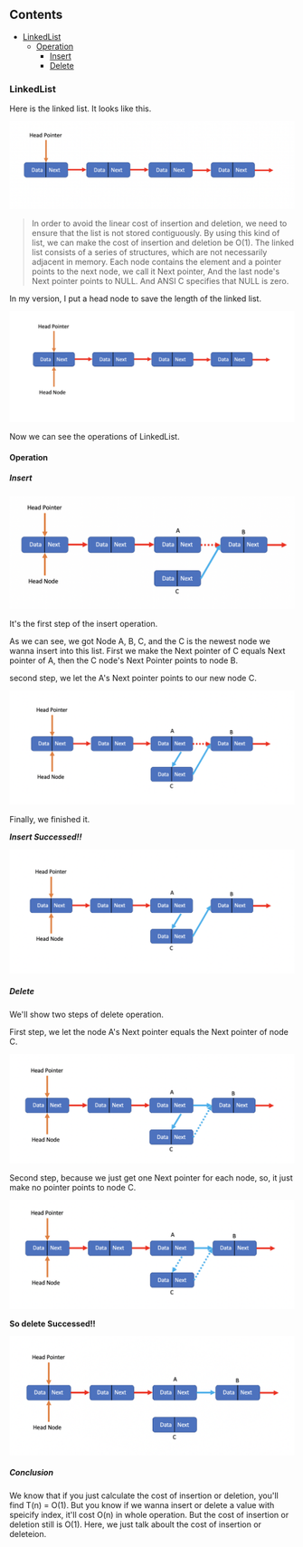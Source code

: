 ## Contents
- [LinkedList](#LinkedList)
    - [Operation](#Operation)
    	- [Insert](#Insert)
    	- [Delete](#Delete)

### LinkedList

Here is the linked list. It looks like this.

![LinkedList](https://github.com/sherlockblaze/data_structures_review/blob/master/picture/linkedlist/linkedlist.png)

> In order to avoid the linear cost of insertion and deletion, we need to ensure that the list is not stored contiguously. By using this kind of list, we can make the cost of insertion and deletion be O(1).
The linked list consists of a series of structures, which are not necessarily adjacent in memory.
Each node contains the element and a pointer points to the next node, we call it Next pointer, And the last node's Next pointer points to NULL. And ANSI C specifies that NULL is zero.

In my version, I put a head node to save the length of the linked list.

![With Head Node](https://github.com/sherlockblaze/data_structures_review/blob/master/picture/linkedlist/linkedlist_with_head_node.png)

Now we can see the operations of LinkedList.

#### Operation

##### Insert

![Insert Step1](https://github.com/sherlockblaze/data_structures_review/blob/master/picture/linkedlist/insert_operation_step1.png)

It's the first step of the insert operation.

As we can see, we got Node A, B, C, and the C is the newest node we wanna insert into this list. First we make the Next pointer of C equals Next pointer of A, then the C node's Next Pointer points to node B.

second step, we let the A's Next pointer points to our new node C.

![Insert Step2](https://github.com/sherlockblaze/data_structures_review/blob/master/picture/linkedlist/insert_operation_step2.png)

Finally, we finished it.

***Insert Successed!!***

![Insert Successed](https://github.com/sherlockblaze/data_structures_review/blob/master/picture/linkedlist/insert_success.png)

##### Delete

We'll show two steps of delete operation.

First step, we let the node A's Next pointer equals the Next pointer of node C.

![Delete Step1](https://github.com/sherlockblaze/data_structures_review/blob/master/picture/linkedlist/delete_operation_step1.png)

Second step, because we just get one Next pointer for each node, so, it just make no pointer points to node C.

![Delete Step2](https://github.com/sherlockblaze/data_structures_review/blob/master/picture/linkedlist/delete_operation_step2.png)

**So delete Successed!!**

![Delete Successed](https://github.com/sherlockblaze/data_structures_review/blob/master/picture/linkedlist/delete_success.png)

##### Conclusion

We know that if you just calculate the cost of insertion or deletion, you'll find T(n) = O(1).
But you know if we wanna insert or delete a value with speicify index, it'll cost O(n) in whole operation. But the cost of insertion or deletion still is O(1). Here, we just talk aboult the cost of insertion or deleteion.